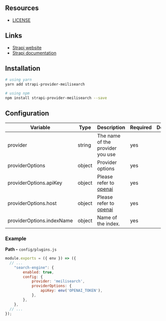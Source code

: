 ## Resources

- [LICENSE](LICENSE)

## Links

- [Strapi website](https://strapi.io/)
- [Strapi documentation](https://docs.strapi.io)

## Installation

```bash
# using yarn
yarn add strapi-provider-meilisearch

# using npm
npm install strapi-provider-meilisearch --save
```

## Configuration

| Variable                  | Type                    | Description                                                         | Required | Default |
|---------------------------| ----------------------- |---------------------------------------------------------------------|--------| ------- |
| provider                  | string                  | The name of the provider you use                                    | yes    |         |
| providerOptions           | object                  | Provider options                                                    | yes    |         |
| providerOptions.apiKey    | object                  | Please refer to [openai](https://www.npmjs.com/package/meilisearch) | yes    |         |
| providerOptions.host      | object                  | Please refer to [openai](https://www.npmjs.com/package/meilisearch) | yes    |         |
| providerOptions.indexName | object                  | Name of the index.                                                  | yes    |         |


### Example

**Path -** `config/plugins.js`

```js
module.exports = ({ env }) => ({
  // ...
    "search-engine": {
        enabled: true,
        config: {
            provider: 'meilisearch',
            providerOptions: {
                apiKey: env('OPENAI_TOKEN'),
            },
        },
    },
  // ...
});
```

